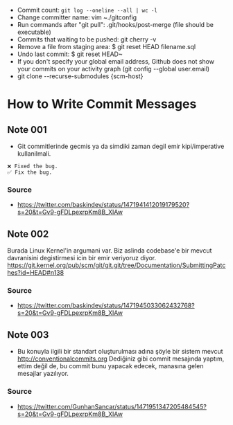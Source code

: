 - Commit count: ```git log --oneline --all | wc -l```
- Change committer name: vim ~./gitconfig
- Run commands after "git pull": .git/hooks/post-merge (file should be executable)
- Commits that waiting to be pushed: git cherry -v
- Remove a file from staging area: $ git reset HEAD filename.sql
- Undo last commit: $ git reset HEAD~
- If you don't specify your global email address, Github does not show your commits on your activity graph (git config --global user.email)
- git clone --recurse-submodules {scm-host}

# How to Write Commit Messages

## Note 001
* Git commitlerinde gecmis ya da simdiki zaman degil emir kipi/imperative kullanilmali. 
```
❌ Fixed the bug.
✅ Fix the bug.
```

### Source
- https://twitter.com/baskindev/status/1471941412019179520?s=20&t=Gv9-gFDLpexrpKm8B_XlAw

## Note 002
Burada Linux Kernel'in argumani var. Biz aslinda codebase'e bir mevcut davranisini degistirmesi icin bir emir veriyoruz diyor. 
https://git.kernel.org/pub/scm/git/git.git/tree/Documentation/SubmittingPatches?id=HEAD#n138

### Source
- https://twitter.com/baskindev/status/1471945033062432768?s=20&t=Gv9-gFDLpexrpKm8B_XlAw

## Note 003
- Bu konuyla ilgili bir standart oluşturulması adına şöyle bir sistem mevcut http://conventionalcommits.org Dediğiniz gibi commit mesajında yaptım, ettim değil de, bu commit bunu yapacak edecek, manasına gelen mesajlar yazılıyor.

### Source
- https://twitter.com/GunhanSancar/status/1471951347205484545?s=20&t=Gv9-gFDLpexrpKm8B_XlAw